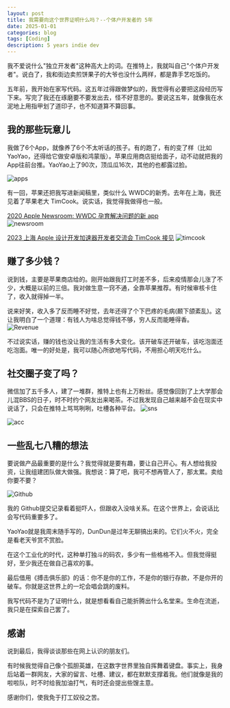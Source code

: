 ```yaml
---
layout: post
title: 我需要向这个世界证明什么吗？--个体户开发者的 5年
date: 2025-01-01
categories: blog
tags: [Coding]
description: 5 years indie dev
---
```



我不爱说什么"独立开发者"这种高大上的词。在推特上，我就叫自己"个体户开发者"。说白了，我和街边卖煎饼果子的大爷也没什么两样，都是靠手艺吃饭的。

五年前，我开始在家写代码。这五年过得跟做梦似的，我觉得有必要把这段经历写下来。写完了我还在琢磨要不要发出去，怪不好意思的。要说这五年，就像我在水泥地上用指甲划了道印子，也不知道算不算回事。

## 我的那些玩意儿

我做了6个App，就像养了6个不太听话的孩子。有的跑了，有的变了样（比如YaoYao，还得给它做安卓版和鸿蒙版）。苹果应用商店挺给面子，动不动就把我的App往前台推。YaoYao上了90次，顶瓜瓜16次，其他的也都露过脸。

![apps](/img/post/250101/apps.jpg)

有一回，苹果还把我写进新闻稿里，类似什么 WWDC的新秀。去年在上海，我还见着了苹果老大 TimCook。说实话，我觉得我做得也一般。

[2020 Apple Newsroom: WWDC 孕育解决问题的新 app](https://www.apple.com.cn/newsroom/2020/06/wwdc-inspires-new-apps-that-create-solutions/)  
![newsroom](https://www.apple.com.cn/newsroom/cn/images/live-action/wwdc/WWDC_Wang-communicatng-with-Zheng-over-FaceTime_06192020_big.jpg.medium.jpg)

[2023 上海 Apple 设计开发加速器开发者交流会 TimCook 接见](https://weibo.com/5524254784/MzwDgdbkx/)
![timcook](https://yaoyaojumprope.com/img/tim.jpg)

## 赚了多少钱？

说到钱，主要是苹果商店给的。刚开始跟我打工时差不多，后来疫情那会儿涨了不少，大概是以前的三倍。我对做生意一窍不通，全靠苹果推荐。有时候审核卡住了，收入就得掉一半。

说来好笑，收入多了反而睡不好觉，去年还得了个下巴疼的毛病(颞下颌紊乱)。这让我明白了一个道理：有钱人为啥总觉得钱不够，穷人反而能睡得香。  
![Revenue](/img/post/250101/rv.jpg)  

不过说实话，赚的钱也没让我的生活有多大变化。该开破车还开破车，该吃泡面还吃泡面。唯一的好处是，我可以随心所欲地写代码，不用担心明天吃什么。




## 社交圈子变了吗？

微信加了五千多人，建了一堆群，推特上也有上万粉丝。感觉像回到了上大学那会儿混BBS的日子，时不时约个网友出来喝茶。不过我发现自己越来越不会在现实中说话了，只会在推特上骂骂咧咧，吐槽各种平台。
![sns](/img/post/250101/sns.jpg)

![acc](/img/post/250101/acc.jpg)


## 一些乱七八糟的想法

要说做产品最重要的是什么？我觉得就是要有趣，要让自己开心。有人想给我投资，让我组建团队做大做强。我想说：算了吧，我可不想再管人了，那太累。卖给你要不要？

![Github](/img/post/250101/github.jpg)

我的 Github提交记录看着挺吓人，但跟收入没啥关系。在这个世界上，会说话比会写代码重要多了。

YaoYao就是我周末随手写的，DunDun是过年无聊搞出来的。它们火不火，完全是看老天爷赏不赏脸。

在这个工业化的时代，这种单打独斗的码农，多少有一些格格不入。但我觉得挺好，至少我还在做自己喜欢的事。

最后借用《搏击俱乐部》的话：你不是你的工作，不是你的银行存款，不是你开的破车。你就是这世界上的一坨会唱会跳的废料。

我写代码不是为了证明什么，就是想看看自己能折腾出什么名堂来。生命在流逝，我只是在探索自己罢了。

## 感谢
说到最后，我得谈谈那些在网上认识的朋友们。

有时候我觉得自己像个孤胆英雄，在这数字世界里独自挥舞着键盘。事实上，我身后站着一群网友，大家的留言、吐槽、建议，都在默默支撑着我。他们就像是我的啦啦队，时不时给我加油打气，有时还会提出些馊主意。

感谢你们，使我免于打工奴役之苦。